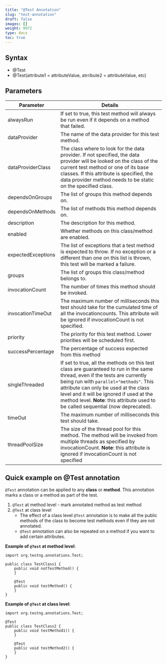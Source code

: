 ```yaml
---
title: "@Test Annotation"
slug: "test-annotation"
draft: false
images: []
weight: 9972
type: docs
toc: true
---
```


## Syntax
 - @Test
 - @Test(attribute1 = attributeValue, atrribute2 = attributeValue, etc)

## Parameters
|Parameter|Details|
|----|----|
|alwaysRun|If set to true, this test method will always be run even if it depends on a method that failed.|
|dataProvider|The name of the data provider for this test method.|
|dataProviderClass|The class where to look for the data provider. If not specified, the data provider will be looked on the class of the current test method or one of its base classes. If this attribute is specified, the data provider method needs to be static on the specified class.|
|dependsOnGroups|The list of groups this method depends on.|
|dependsOnMethods|The list of methods this method depends on.|
|description|The description for this method.|
|enabled|Whether methods on this class/method are enabled.|
|expectedExceptions|The list of exceptions that a test method is expected to throw. If no exception or a different than one on this list is thrown, this test will be marked a failure.|
|groups|The list of groups this class/method belongs to.|
|invocationCount|The number of times this method should be invoked.|
|invocationTimeOut|The maximum number of milliseconds this test should take for the cumulated time of all the invocationcounts. This attribute will be ignored if invocationCount is not specified.|
|priority|The priority for this test method. Lower priorities will be scheduled first.|
|successPercentage|The percentage of success expected from this method|
|singleThreaded|If set to true, all the methods on this test class are guaranteed to run in the same thread, even if the tests are currently being run with `parallel="methods"`. This attribute can only be used at the class level and it will be ignored if used at the method level. **Note**: this attribute used to be called sequential (now deprecated).|
|timeOut|The maximum number of milliseconds this test should take.|
|threadPoolSize|The size of the thread pool for this method. The method will be invoked from multiple threads as specified by invocationCount. **Note**: this attribute is ignored if invocationCount is not specified|

## Quick example on @Test annotation
`@Test` annotation can be applied to any **class** or **method**. This annotation marks a class or a method as part of the test.

 1. `@Test` at method level - mark annotated method as test method
 2. `@Test` at class level
    - The effect of a class level `@Test` annotation is to make all the public methods of the class to become test methods even if they are not annotated. 
    - `@Test` annotation can also be repeated on a method if you want to add certain attributes.


**Example of `@Test` at method level**:

   
    import org.testng.annotations.Test;

    public class TestClass1 {
        public void notTestMethod() {
        }

        @Test
        public void testMethod() {
        }
    }

**Example of `@Test` at class level**:

    import org.testng.annotations.Test;

    @Test
    public class TestClass2 {
        public void testMethod1() {
        }

        @Test
        public void testMethod2() {
        }
    }

 

